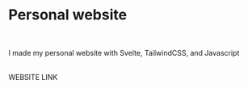 # Personal website
<br>
<p>I made my personal website with Svelte, TailwindCSS, and Javascript</p>
<br>
<a src="https://jadmenkara.vercel.app/">WEBSITE LINK</a>
